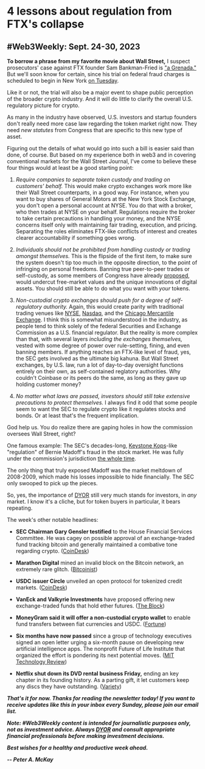 # 4 lessons about regulation from FTX's collapse
## #Web3Weekly: Sept. 24-30, 2023

**To borrow a phrase from my favorite movie about Wall Street,** I suspect prosecutors' case against FTX founder Sam Bankman-Fried is ["a Grenada."](https://www.youtube.com/watch?v=OA2diI3zRso) But we'll soon know for certain, since his trial on federal fraud charges is scheduled to begin in New York [on Tuesday](https://www.nbcnews.com/business/business-news/sam-bankman-fried-ftx-trial-begins-tuesday-what-know-rcna117591).

Like it or not, the trial will also be a major event to shape public perception of the broader crypto industry. And it will do little to clarify the overall U.S. regulatory picture for crypto.

As many  in the industry have observed, U.S. investors and startup founders don't really need more case law regarding the token market right now. They need *new statutes* from Congress that are specific to this new type of asset.

Figuring out the details of what would go into such a bill is easier said than done, of course. But based on my experience both in web3 and in covering conventional markets for the Wall Street Journal, I've come to believe these four things would at least be a good starting point:

1. *Require companies to separate token custody and trading on customers' behalf.* This would make crypto exchanges work more like their Wall Street counterparts, in a good way. For instance, when you want to buy shares of General Motors at the New York Stock Exchange, you don't open a personal account at NYSE. You do that with a broker, who then trades at NYSE on your behalf. Regulations require the broker to take certain precautions in handling your money, and the NYSE concerns itself only with maintaining fair trading, execution, and pricing. Separating the roles eliminates FTX-like conflicts of interest and creates clearer accountability if something goes wrong.

2. *Individuals should not be prohibited from handling custody or trading amongst themselves.* This is the flipside of the first item, to make sure the system doesn't tip too much in the opposite direction, to the point of infringing on personal freedoms. Banning true peer-to-peer trades or self-custody, as some members of Congress have already [proposed](https://decrypt.co/117221/senator-warren-crypto-bill-kyc-self-custody-wallets), would undercut free-market values and the unique innovations of digital assets. You should still be able to do what you want with *your* tokens.

3. *Non-custodial crypto exchanges should push for a degree of self-regulatory authority.* Again, this would create parity with traditional trading venues like [NYSE](https://www.nyse.com/regulation), [Nasdaq](https://listingcenter.nasdaq.com/Show_Doc.aspx?File=market_regulation.html), and the [Chicago Mercantile Exchange](https://www.cmegroup.com/market-regulation.html). I think this is somewhat misunderstood in the industry, as people tend to think solely of the federal Securities and Exchange Commission as a U.S. financial regulator. But the reality is more complex than that, with several layers *including the exchanges themselves,* vested with some degree of power over rule-setting, fining, and even banning members. If anything reaches an FTX-like level of fraud, yes, the SEC gets involved as the ultimate big kahuna. But Wall Street exchanges, by U.S. law, run a lot of day-to-day oversight functions entirely on their own, as self-contained reglatory authorities. Why couldn't Coinbase or its peers do the same, as long as they gave up holding customer money?  

4. *No matter what laws are passed, investors should still take extensive precautions to protect themselves.* I always find it odd that some people seem to want the SEC to regulate crypto like it regulates stocks and bonds. Or at least that's the frequent implication.  

God help us. You do realize there are gaping holes in how the commission oversees Wall Street, right?

One famous example: The SEC's decades-long, [Keystone Kops](https://en.wikipedia.org/wiki/Keystone_Cops)-like "regulation" of Bernie Madoff's fraud in the stock market. He was fully under the commission's jurisdiction [the whole time](https://www.rollingstone.com/politics/politics-news/why-didnt-the-sec-catch-madoff-it-might-have-been-policy-not-to-86356/).

The only thing that truly exposed Madoff was the market meltdown of 2008-2009, which made his losses impossible to hide financially. The SEC only swooped to pick up the pieces.

So, yes, the importance of [DYOR](https://www.urbandictionary.com/define.php?term=do%20your%20own%20research) still very much stands for investors, in *any* market. I know it's a cliche, but for token buyers in particular, it bears repeating.

The week's other notable headlines:

- **SEC Chairman Gary Gensler testified** to the House Financial Services Committee. He was cagey on possible approval of an exchange-traded fund tracking bitcoin and generally maintained a combative tone regarding crypto. ([CoinDesk](https://www.coindesk.com/policy/2023/09/27/secs-gensler-throws-more-crypto-punches-in-congressional-hearing/))

- **Marathon Digital** mined an invalid block on the Bitcoin network, an extremely rare glitch. ([Bitcoinist](https://bitcoinist.com/bitcoin-understanding-the-invalid-block/))

- **USDC issuer Circle** unveiled an open protocol for tokenized credit markets. ([CoinDesk](https://www.coindesk.com/business/2023/09/29/circle-rolls-out-open-source-protocol-to-help-build-tokenized-credit-markets/))

- **VanEck and Valkyrie Investments** have proposed offering new exchange-traded funds that hold ether futures. ([The Block](https://www.theblock.co/post/253426/vaneck-prepares-to-launch-ethereum-futures-etf))

- **MoneyGram said it will offer a non-custodial crypto wallet** to enable fund transfers between fiat currencies and USDC. ([Fortune](https://fortune.com/crypto/2023/09/26/moneygram-noncustodial-wallet-usdc-stellar-crypto-remittances/))

- **Six months have now passed** since a group of technology executives signed an open letter urging a six-month pause on developing new artificial intelligence apps. The nonprofit Future of Life Institute that organized the effort is pondering its next potential moves. ([MIT Technology Review](https://www.technologyreview.com/2023/09/26/1080299/six-months-on-from-the-pause-letter))

- **Netflix shut down its DVD rental business Friday,** ending an key chapter in its founding history. As a parting gift, it let customers keep any discs they have outstanding. ([Variety](https://variety.com/2023/digital/news/netflix-mail-final-dvd-customers-can-keep-last-discs-1235739486/))

<!-- Boilerplate needs re-working. This is version from last week... -->

_**That's it for now. Thanks for reading the newsletter today! If you want to receive updates like this in your inbox every Sunday, please join our email list.**_

_**Note: #Web3Weekly content is intended for journalistic purposes only, not as investment advice. Always [DYOR](https://www.urbandictionary.com/define.php?term=DYOR) and consult appropriate financial professionals before making investment decisions.**_

_**Best wishes for a healthy and productive week ahead.**_  

_**-- Peter A. McKay**_  

